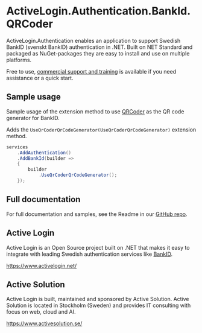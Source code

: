# ActiveLogin.Authentication.BankId.QRCoder

ActiveLogin.Authentication enables an application to support Swedish BankID (svenskt BankID) authentication in .NET.
Built on NET Standard and packaged as NuGet-packages they are easy to install and use on multiple platforms.

Free to use, [commercial support and training](https://activelogin.net/#support) is available if you need assistance or a quick start. 

## Sample usage

Sample usage of the extension method to use [QRCoder](https://github.com/codebude/QRCoder) as the QR code generator for BankID.

Adds the `UseQrCoderQrCodeGenerator(UseQrCoderQrCodeGenerator)` extension method.

```csharp
services
    .AddAuthentication()
    .AddBankId(builder =>
    {
        builder
            .UseQrCoderQrCodeGenerator();
    });
```

## Full documentation

For full documentation and samples, see the Readme in our [GitHub repo](https://github.com/ActiveLogin/ActiveLogin.Authentication).

## Active Login

Active Login is an Open Source project built on .NET that makes it easy to integrate with leading Swedish authentication services like [BankID](https://www.bankid.com/).

https://www.activelogin.net/

## Active Solution

Active Login is built, maintained and sponsored by Active Solution. Active Solution is located in Stockholm (Sweden) and provides IT consulting with focus on web, cloud and AI.

https://www.activesolution.se/
